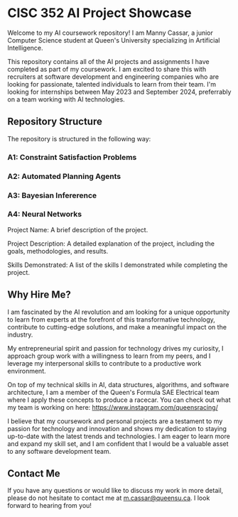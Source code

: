 # CISC 352 AI Project Showcase

Welcome to my AI coursework repository! I am Manny Cassar, a junior Computer Science student at Queen's University specializing in Artificial Intelligence.

This repository contains all of the AI projects and assignments I have completed as part of my coursework. I am excited to share this with recruiters at software development and engineering companies who are looking for passionate, talented individuals to learn from their team. I'm looking for internships between May 2023 and September 2024, preferrably on a team working with AI technologies.


## Repository Structure
The repository is structured in the following way:

### A1: Constraint Satisfaction Problems
### A2: Automated Planning Agents
### A3: Bayesian Infererence
### A4: Neural Networks

Project Name: A brief description of the project.

Project Description: A detailed explanation of the project, including the goals, methodologies, and results.

Skills Demonstrated: A list of the skills I demonstrated while completing the project.


## Why Hire Me?

I am fascinated by the AI revolution and am looking for a unique opportunity to learn from experts at the forefront of this transformative technology, contribute to cutting-edge solutions, and make a meaningful impact on the industry.

My entrepreneurial spirit and passion for technology drives my curiosity, I approach group work with a willingness to learn from my peers, and I leverage my interpersonal skills to contribute to a productive work environment.

On top of my technical skills in AI, data structures, algorithms, and software architecture, I am a member of the Queen's Formula SAE Electrical team where I apply these concepts to produce a racecar. You can check out what my team is working on here: https://www.instagram.com/queensracing/

I believe that my coursework and personal projects are a testament to my passion for technology and innovation and shows my dedication to staying up-to-date with the latest trends and technologies.  I am eager to learn more and expand my skill set, and I am confident that I would be a valuable asset to any software development team.


## Contact Me
If you have any questions or would like to discuss my work in more detail, please do not hesitate to contact me at m.cassar@queensu.ca. I look forward to hearing from you!






